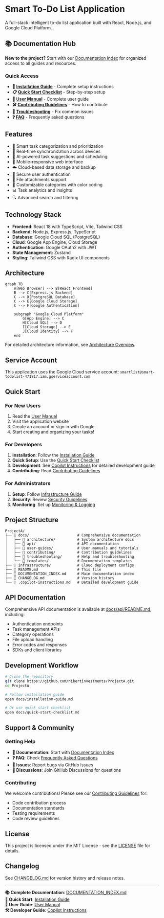 # Smart To-Do List Application

A full-stack intelligent to-do list application built with React, Node.js, and Google Cloud Platform.

## 📚 Documentation Hub

**New to the project?** Start with our [Documentation Index](./DOCUMENTATION_INDEX.md) for organized access to all guides and resources.

### Quick Access
- **🚀 [Installation Guide](./docs/installation-guide.md)** - Complete setup instructions
- **📋 [Quick Start Checklist](./docs/quick-start-checklist.md)** - Step-by-step setup
- **👥 [User Manual](./docs/user-guides/user-manual.md)** - Complete user guide
- **🛠️ [Contributing Guidelines](./docs/contributing/README.md)** - How to contribute
- **🐛 [Troubleshooting](./docs/troubleshooting/common-issues.md)** - Fix common issues
- **❓ [FAQ](./docs/troubleshooting/faq.md)** - Frequently asked questions

## Features

- 🧠 Smart task categorization and prioritization
- 🔄 Real-time synchronization across devices  
- 🤖 AI-powered task suggestions and scheduling
- 📱 Mobile-responsive web interface
- ☁️ Cloud-based data storage and backup
- 🔐 Secure user authentication
- 📎 File attachments support
- 🎨 Customizable categories with color coding
- 📊 Task analytics and insights
- 🔍 Advanced search and filtering

## Technology Stack

- **Frontend**: React 18 with TypeScript, Vite, Tailwind CSS
- **Backend**: Node.js, Express.js, TypeScript
- **Database**: Google Cloud SQL (PostgreSQL)
- **Cloud**: Google App Engine, Cloud Storage
- **Authentication**: Google OAuth2 with JWT
- **State Management**: Zustand
- **Styling**: Tailwind CSS with Radix UI components

## Architecture

```mermaid
graph TB
    A[Web Browser] --> B[React Frontend]
    B --> C[Express.js Backend]
    C --> D[PostgreSQL Database]
    C --> E[Google Cloud Storage]
    C --> F[Google Authentication]
    
    subgraph "Google Cloud Platform"
        G[App Engine] --> C
        H[Cloud SQL] --> D
        I[Cloud Storage] --> E
        J[Cloud Identity] --> F
    end
```

For detailed architecture information, see [Architecture Overview](./docs/architecture/overview.md).

## Service Account

This application uses the Google Cloud service account: `smartlist@smart-todolist-471817.iam.gserviceaccount.com`

## Quick Start

### For New Users
1. Read the [User Manual](./docs/user-guides/user-manual.md)
2. Visit the application website
3. Create an account or sign in with Google
4. Start creating and organizing your tasks!

### For Developers
1. **Installation**: Follow the [Installation Guide](./docs/installation-guide.md)
2. **Quick Setup**: Use the [Quick Start Checklist](./docs/quick-start-checklist.md)  
3. **Development**: See [Copilot Instructions](./.copilot-instructions.md) for detailed development guide
4. **Contributing**: Read [Contributing Guidelines](./docs/contributing/README.md)

### For Administrators
1. **Setup**: Follow [Infrastructure Guide](./docs/infrastructure/README.md)
2. **Security**: Review [Security Guidelines](./docs/admin/security.md)
3. **Monitoring**: Set up [Monitoring & Logging](./docs/deployment/monitoring.md)

## Project Structure

```
ProjectA/
├── 📁 docs/                      # Comprehensive documentation
│   ├── 📁 architecture/          # System architecture docs
│   ├── 📁 api/                   # API documentation  
│   ├── 📁 user-guides/           # User manuals and tutorials
│   ├── 📁 contributing/          # Contribution guidelines
│   ├── 📁 troubleshooting/       # Help and troubleshooting
│   └── 📁 templates/             # Documentation templates
├── 📁 infrastructure/            # Cloud deployment configs
├── 📄 README.md                  # This file
├── 📄 DOCUMENTATION_INDEX.md     # Main documentation index
├── 📄 CHANGELOG.md               # Version history
└── 📄 .copilot-instructions.md   # Detailed development guide
```

## API Documentation

Comprehensive API documentation is available at [docs/api/README.md](./docs/api/README.md), including:
- Authentication endpoints
- Task management APIs
- Category operations  
- File upload handling
- Error codes and responses
- SDKs and client libraries

## Development Workflow

```bash
# Clone the repository
git clone https://github.com/nibertinvestments/ProjectA.git
cd ProjectA

# Follow installation guide
open docs/installation-guide.md

# Or use quick start checklist
open docs/quick-start-checklist.md
```

## Support & Community

### Getting Help
- **📖 Documentation**: Start with [Documentation Index](./DOCUMENTATION_INDEX.md)
- **❓ FAQ**: Check [Frequently Asked Questions](./docs/troubleshooting/faq.md)
- **🐛 Issues**: Report bugs via GitHub Issues
- **💬 Discussions**: Join GitHub Discussions for questions

### Contributing
We welcome contributions! Please see our [Contributing Guidelines](./docs/contributing/README.md) for:
- Code contribution process
- Documentation standards
- Testing requirements
- Code review guidelines

## License

This project is licensed under the MIT License - see the [LICENSE](LICENSE) file for details.

## Changelog

See [CHANGELOG.md](./CHANGELOG.md) for version history and release notes.

---

**📚 Complete Documentation**: [DOCUMENTATION_INDEX.md](./DOCUMENTATION_INDEX.md)  
**🚀 Quick Start**: [Installation Guide](./docs/installation-guide.md)  
**👥 User Guide**: [User Manual](./docs/user-guides/user-manual.md)  
**🛠️ Developer Guide**: [Copilot Instructions](./.copilot-instructions.md)
